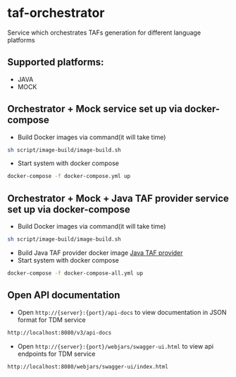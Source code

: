# taf-orchestrator
Service which orchestrates TAFs generation for different language platforms

## Supported platforms:
- JAVA
- MOCK

## Orchestrator + Mock service set up via docker-compose
- Build Docker images via command(it will take time)
```bash
sh script/image-build/image-build.sh
```
- Start system with docker compose
```bash
docker-compose -f docker-compose.yml up
```

## Orchestrator + Mock + Java TAF provider service set up via docker-compose
- Build Docker images via command(it will take time)
```bash
sh script/image-build/image-build.sh
```
- Build Java TAF provider docker image
 [Java TAF provider](https://github.com/klindziukp/java-taf-provider#readme)
- Start system with docker compose
```bash
docker-compose -f docker-compose-all.yml up
```

## Open API documentation
- Open `http://{server}:{port}/api-docs` to view documentation in JSON format for TDM service
```bash
http://localhost:8080/v3/api-docs
```
- Open `http://{server}:{port}/webjars/swagger-ui.html` to view api endpoints for TDM service
```bash
http://localhost:8080/webjars/swagger-ui/index.html
```
